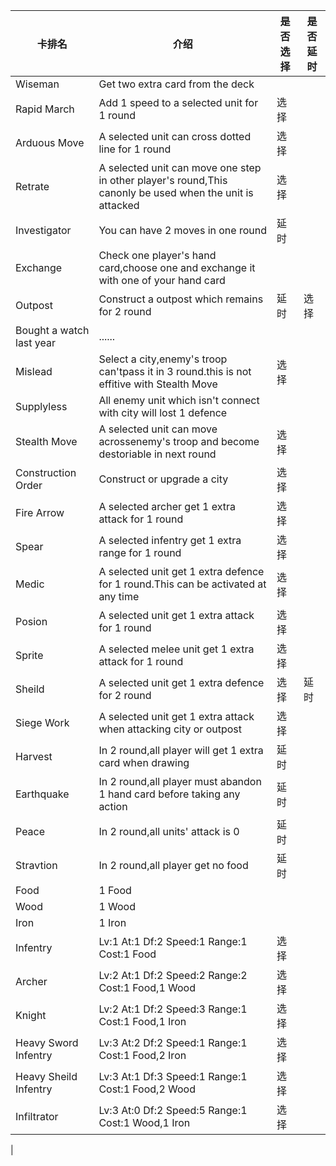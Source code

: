 |卡排名  |介绍	|是否选择	|是否延时	|
|--------|----------|-------|-------|
| Wiseman | Get two extra card from the deck |  | 
| Rapid March | Add 1 speed to a selected unit for 1 round | 选择 | 
| Arduous Move | A selected unit can cross dotted line for 1 round | 选择 | 
| Retrate | A selected unit can move one step in other player's round,This canonly be used when the unit is attacked | 选择 | 
| Investigator | You can have 2 moves in one round | 延时 | 
| Exchange | Check one player's hand card,choose one and exchange it with one of your hand card |  | 
| Outpost | Construct a outpost which remains for 2 round | 延时 | 选择
| Bought a watch last year | ...... |  | 
| Mislead | Select a city,enemy's troop can'tpass it in 3 round.this is not effitive with Stealth Move | 选择 | 
| Supplyless | All enemy unit which isn't connect with city will lost 1 defence |  | 
| Stealth Move | A selected unit can move acrossenemy's troop and become destoriable in next round | 选择 | 
| Construction Order | Construct or upgrade a city | 选择 | 
| Fire Arrow | A selected archer get 1 extra attack for 1 round | 选择 | 
| Spear | A selected infentry get 1 extra range for 1 round | 选择 | 
| Medic | A selected unit get 1 extra defence for 1 round.This can be activated at any time | 选择 | 
| Posion | A selected unit get 1 extra attack for 1 round | 选择 | 
| Sprite | A selected melee unit get 1 extra attack for 1 round | 选择 | 
| Sheild | A selected unit get 1 extra defence for 2 round | 选择 | 延时
| Siege Work | A selected unit get 1 extra attack when attacking city or outpost | 选择 | 
| Harvest | In 2 round,all player will get 1 extra card when drawing | 延时 | 
| Earthquake | In 2 round,all player must abandon 1 hand card before taking any action | 延时 | 
| Peace | In 2 round,all units' attack is 0 | 延时 | 
| Stravtion | In 2 round,all player get no food | 延时 | 
| Food | 1 Food |  | 
| Wood | 1 Wood |  | 
| Iron | 1 Iron |  | 
| Infentry | Lv:1 At:1 Df:2 Speed:1 Range:1 Cost:1 Food | 选择 | 
| Archer | Lv:2 At:1 Df:2 Speed:2 Range:2 Cost:1 Food,1 Wood | 选择 | 
| Knight | Lv:2 At:1 Df:2 Speed:3 Range:1 Cost:1 Food,1 Iron | 选择 | 
| Heavy Sword Infentry | Lv:3 At:2 Df:2 Speed:1 Range:1 Cost:1 Food,2 Iron | 选择 | 
| Heavy Sheild Infentry | Lv:3 At:1 Df:3 Speed:1 Range:1 Cost:1 Food,2 Wood | 选择 | 
| Infiltrator | Lv:3 At:0 Df:2 Speed:5 Range:1 Cost:1 Wood,1 Iron | 选择 | 
| 